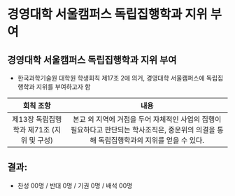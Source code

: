 경영대학 서울캠퍼스 독립집행학과 지위 부여
===

## 경영대학 서울캠퍼스 독립집행학과 지위 부여
- 한국과학기술원 대학원 학생회칙 제17조 2에 의거, 경영대학 서울캠퍼스에 독립집행학과 지위를 부여하고자 함

|  회칙 조항  |  내용 |
|:---:|:---:|
| 제13장 독립집행학과 제71조 (지위 및 구성) | 본교 외 지역에 거점을 두어 자체적인 사업의 집행이 필요하다고 판단되는 학사조직은, 중운위의 의결을 통해 독립집행학과의 지위를 얻을 수 있다.|

## 결과:
- 찬성 00명 / 반대 0명 / 기권 0명 / 배석 00명
